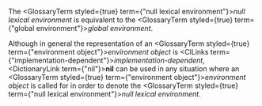  



The <GlossaryTerm styled={true} term={"null lexical environment"}><i>null lexical environment</i></GlossaryTerm> is equivalent to the <GlossaryTerm styled={true} term={"global environment"}><i>global environment</i></GlossaryTerm>. 



Although in general the representation of an <GlossaryTerm styled={true} term={"environment object"}><i>environment object</i></GlossaryTerm> is <ClLinks  term={"implementation-dependent"}><i>implementation-dependent</i></ClLinks>, <DictionaryLink  term={"nil"}><b>nil</b></DictionaryLink> can be used in any situation where an <GlossaryTerm styled={true} term={"environment object"}><i>environment object</i></GlossaryTerm> is called for in order to denote the <GlossaryTerm styled={true} term={"null lexical environment"}><i>null lexical environment</i></GlossaryTerm>. 



